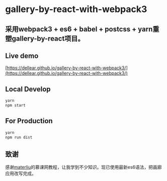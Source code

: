 # gallery-by-react-with-webpack3

## 采用webpack3 + es6 + babel + postcss + yarn重塑gallery-by-react项目。

## Live demo
[https://dellear.github.io/gallery-by-react-with-webpack3/](https://dellear.github.io/gallery-by-react-with-webpack3/)


## Local Develop

```bash
yarn
npm start
```

## For Production

```bash
yarn
npm run dist
```

## 致谢
感谢[materliu](https://github.com/materliu/gallery-by-react)的慕课网教程，让我学到不少知识。现已使用最新es6语法，把画廊应用改写完成。